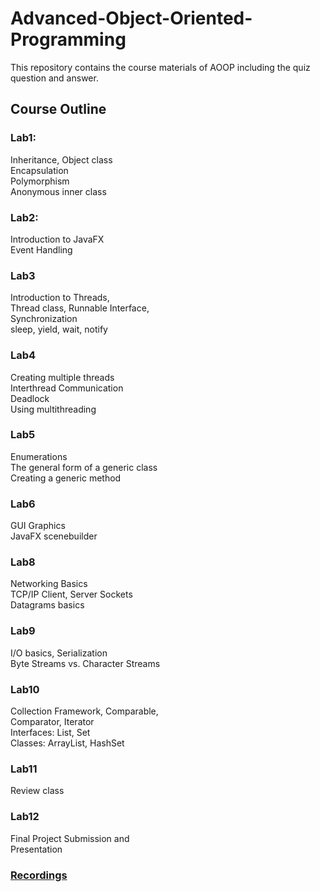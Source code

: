 # Advanced-Object-Oriented-Programming
This repository contains the course materials of AOOP including the quiz question and answer.
## Course Outline
### Lab1:
  Inheritance, Object class </br>
  Encapsulation</br>
  Polymorphism</br>
  Anonymous inner class</br>
### Lab2: 
  Introduction to JavaFX</br>
  Event Handling</br>
### Lab3
  Introduction to Threads,</br>
  Thread class, Runnable Interface, </br>
  Synchronization</br>
  sleep, yield, wait, notify</br>
### Lab4
  Creating multiple threads</br>
  Interthread Communication</br>
  Deadlock</br>
  Using multithreading</br>
### Lab5
  Enumerations</br>
  The general form of a generic class </br>
  Creating a generic method </br>
### Lab6
  GUI Graphics</br>
  JavaFX scenebuilder</br>
### Lab8
  Networking Basics</br>
  TCP/IP Client, Server Sockets</br>
  Datagrams basics</br>
### Lab9
  I/O basics, Serialization</br>
  Byte Streams vs. Character Streams</br>
### Lab10
  Collection Framework, Comparable, </br>
  Comparator, Iterator</br>
  Interfaces: List, Set</br>
  Classes: ArrayList, HashSet</br>
### Lab11
  Review class
### Lab12
  Final Project Submission and </br>
  Presentation</br>
### [Recordings](https://drive.google.com/drive/folders/1lxgkeEJV__L-CekwHlpvXpHe9lqjz6vp "Recordings")
